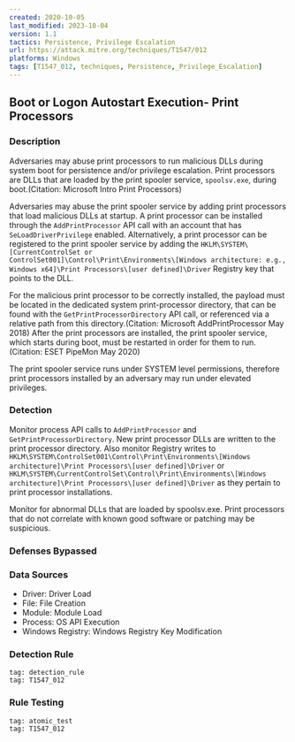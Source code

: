 ```yaml
---
created: 2020-10-05
last_modified: 2023-10-04
version: 1.1
tactics: Persistence, Privilege Escalation
url: https://attack.mitre.org/techniques/T1547/012
platforms: Windows
tags: [T1547_012, techniques, Persistence,_Privilege_Escalation]
---
```


## Boot or Logon Autostart Execution- Print Processors

### Description

Adversaries may abuse print processors to run malicious DLLs during system boot for persistence and/or privilege escalation. Print processors are DLLs that are loaded by the print spooler service, `spoolsv.exe`, during boot.(Citation: Microsoft Intro Print Processors)

Adversaries may abuse the print spooler service by adding print processors that load malicious DLLs at startup. A print processor can be installed through the <code>AddPrintProcessor</code> API call with an account that has <code>SeLoadDriverPrivilege</code> enabled. Alternatively, a print processor can be registered to the print spooler service by adding the <code>HKLM\SYSTEM\\[CurrentControlSet or ControlSet001]\Control\Print\Environments\\[Windows architecture: e.g., Windows x64]\Print Processors\\[user defined]\Driver</code> Registry key that points to the DLL.

For the malicious print processor to be correctly installed, the payload must be located in the dedicated system print-processor directory, that can be found with the <code>GetPrintProcessorDirectory</code> API call, or referenced via a relative path from this directory.(Citation: Microsoft AddPrintProcessor May 2018) After the print processors are installed, the print spooler service, which starts during boot, must be restarted in order for them to run.(Citation: ESET PipeMon May 2020)

The print spooler service runs under SYSTEM level permissions, therefore print processors installed by an adversary may run under elevated privileges.

### Detection

Monitor process API calls to <code>AddPrintProcessor</code> and <code>GetPrintProcessorDirectory</code>. New print processor DLLs are written to the print processor directory. Also monitor Registry writes to <code>HKLM\SYSTEM\ControlSet001\Control\Print\Environments\\[Windows architecture]\Print Processors\\[user defined]\\Driver</code> or <code>HKLM\SYSTEM\CurrentControlSet\Control\Print\Environments\\[Windows architecture]\Print Processors\\[user defined]\Driver</code> as they pertain to print processor installations.

Monitor for abnormal DLLs that are loaded by spoolsv.exe. Print processors that do not correlate with known good software or patching may be suspicious.

### Defenses Bypassed



### Data Sources

  - Driver: Driver Load
  -  File: File Creation
  -  Module: Module Load
  -  Process: OS API Execution
  -  Windows Registry: Windows Registry Key Modification
### Detection Rule

```query
tag: detection_rule
tag: T1547_012
```

### Rule Testing

```query
tag: atomic_test
tag: T1547_012
```
